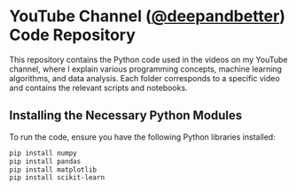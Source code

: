 # YouTube Channel ([@deepandbetter](https://www.youtube.com/@deepandbetter)) Code Repository

This repository contains the Python code used in the videos on my YouTube channel, where I explain various programming concepts, machine learning algorithms, and data analysis. Each folder corresponds to a specific video and contains the relevant scripts and notebooks.

## Installing the Necessary Python Modules

To run the code, ensure you have the following Python libraries installed:

```bash
pip install numpy
pip install pandas
pip install matplotlib
pip install scikit-learn
```